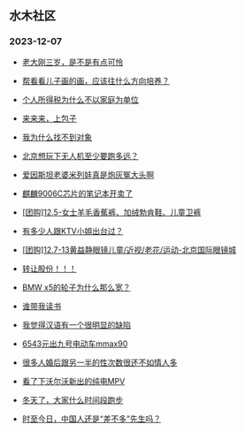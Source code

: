 ## 水木社区 
### 2023-12-07

+ [老大刚三岁，是不是有点可怜](https://www.mysmth.net/nForum/article/MyFamily/204884)

+ [帮看看儿子画的画，应该往什么方向培养？](https://www.mysmth.net/nForum/article/ChildEducation/2318004)

+ [个人所得税为什么不以家庭为单位](https://www.mysmth.net/nForum/article/WorkLife/3452464)

+ [来来来，上包子](https://www.mysmth.net/nForum/article/AutoWorld/1944735350)

+ [我为什么找不到对象](https://www.mysmth.net/nForum/article/FamilyLife/1766514560)

+ [北京想玩下无人机至少要跑多远？](https://www.mysmth.net/nForum/article/DigiHome/1250430)

+ [爱因斯坦老婆米列娃真是炮灰冤大头啊](https://www.mysmth.net/nForum/article/Tooooold/386647)

+ [麒麟9006C芯片的笔记本开卖了](https://www.mysmth.net/nForum/article/ITExpress/2508163)

+ [[团购]12.5-女士羊毛香蕉裤、加绒勃肯鞋、儿童卫裤](https://www.mysmth.net/nForum/article/ADAgent_TG/1313627)

+ [有多少人跟KTV小姐出台过？](https://www.mysmth.net/nForum/article/Love/6273709)

+ [[团购]12.7-13黄益静眼镜儿童/近视/老花/运动-北京国际眼镜城](https://www.mysmth.net/nForum/article/ADAgent_TG/1313684)

+ [转让股份！！！](https://www.mysmth.net/nForum/article/Stock/10715171)

+ [BMW x5的轮子为什么那么宽？](https://www.mysmth.net/nForum/article/AutoWorld/1944736028)

+ [谁带我读书](https://www.mysmth.net/nForum/article/Book/77995)

+ [我觉得汉语有一个很明显的缺陷](https://www.mysmth.net/nForum/article/Joke/4140298)

+ [6543元出九号电动车mmax90](https://www.mysmth.net/nForum/article/SecondMarket/2086661)

+ [很多人婚后跟另一半的性次数很还不如情人多](https://www.mysmth.net/nForum/article/Age/20321866)

+ [看了下沃尔沃新出的纯电MPV](https://www.mysmth.net/nForum/article/GreenAuto/1422866)

+ [冬天了，大家什么时间段跑步](https://www.mysmth.net/nForum/article/RunningLife/825318)

+ [时至今日，中国人还是“差不多”先生吗？](https://www.mysmth.net/nForum/article/WorkLife/3453976)

